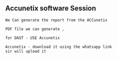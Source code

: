 ## Accunetix software Session 


~~~
We Can generate the report from the ACCunetix 

PDF file we can generate , 

for DAST - USE Accunetix 

Accunetix - download it using the whatsapp link 
sir will upload it 

~~~